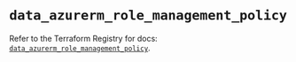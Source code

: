 # `data_azurerm_role_management_policy`

Refer to the Terraform Registry for docs: [`data_azurerm_role_management_policy`](https://registry.terraform.io/providers/hashicorp/azurerm/4.31.0/docs/data-sources/role_management_policy).
